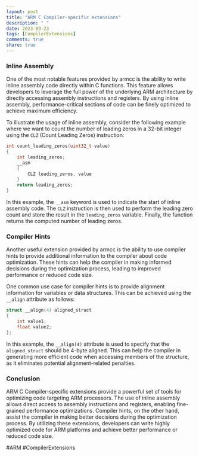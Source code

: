 ```yaml
---
layout: post
title: "ARM C Compiler-specific extensions"
description: " "
date: 2023-09-23
tags: [CompilerExtensions]
comments: true
share: true
---
```


### Inline Assembly

One of the most notable features provided by armcc is the ability to write inline assembly code directly within C functions. This feature allows developers to leverage the full power of the underlying ARM architecture by directly accessing assembly instructions and registers. By using inline assembly, performance-critical sections of code can be finely optimized to achieve maximum efficiency.

To illustrate the usage of inline assembly, consider the following example where we want to count the number of leading zeros in a 32-bit integer using the `CLZ` (Count Leading Zeros) instruction:

```c
int count_leading_zeros(uint32_t value)
{
    int leading_zeros;
    __asm
    {
        CLZ leading_zeros, value
    }
    return leading_zeros;
}
```

In this example, the `__asm` keyword is used to indicate the start of inline assembly code. The `CLZ` instruction is then used to perform the leading zero count and store the result in the `leading_zeros` variable. Finally, the function returns the computed number of leading zeros.

### Compiler Hints

Another useful extension provided by armcc is the ability to use compiler hints to provide additional information to the compiler about code optimization. These hints can help the compiler in making informed decisions during the optimization process, leading to improved performance or reduced code size.

One common use case for compiler hints is to provide alignment information for variables or data structures. This can be achieved using the `__align` attribute as follows:

```c
struct __align(4) aligned_struct
{
    int value1;
    float value2;
};
```

In this example, the `__align(4)` attribute is used to specify that the `aligned_struct` should be 4-byte aligned. This can help the compiler in generating more efficient code when accessing members of the structure, as it eliminates potential alignment-related penalties.

### Conclusion

ARM C Compiler-specific extensions provide a powerful set of tools for optimizing code targeting ARM processors. The use of inline assembly allows direct access to assembly instructions and registers, enabling fine-grained performance optimizations. Compiler hints, on the other hand, assist the compiler in making better decisions during the optimization process. By utilizing these extensions, developers can write highly optimized code for ARM platforms and achieve better performance or reduced code size.

#ARM #CompilerExtensions